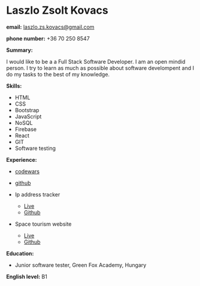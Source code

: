 # Laszlo Zsolt Kovacs

**email:** laszlo.zs.kovacs@gmail.com 

**phone number:** +36 70 250 8547

**Summary:**

I would like to be a a Full Stack Software Developer. I am an open mindid person. I try to learn as much as possible about software develompent and I do my tasks to the best of my knowledge.

**Skills:**

 - HTML
 - CSS 
 - Bootstrap 
 - JavaScript 
 - NoSQL
 - Firebase
 - React
 - GIT 
 - Software testing

**Experience:**
 - [codewars](https://www.codewars.com/users/KovacsLaszloZsolt)
 - [github](https://github.com/KovacsLaszloZsolt)
 - Ip address tracker
    - [Live](https://ipa-tracker.netlify.app/)
    - [Github](https://github.com/KovacsLaszloZsolt/frontend-mentor/tree/ip-address-tracker)

 - Space tourism website
    - [Live](https://spacetourism.netlify.app/)
    - [Github](https://github.com/KovacsLaszloZsolt/frontend-mentor/tree/space-tourism-website)

**Education:**

- Junior software tester, Green Fox Academy, Hungary

**English level:** B1
